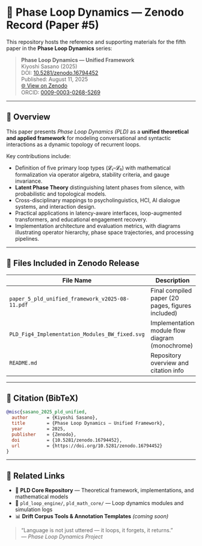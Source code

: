 # 📄 Phase Loop Dynamics — Zenodo Record (Paper #5)

This repository hosts the reference and supporting materials for the fifth paper in the **Phase Loop Dynamics** series:

> **Phase Loop Dynamics — Unified Framework**  
> Kiyoshi Sasano (2025)  
> DOI: [10.5281/zenodo.16794452](https://doi.org/10.5281/zenodo.16794452)  
> Published: August 11, 2025  
> [🌐 View on Zenodo](https://zenodo.org/records/16794452)  
> ORCID: [0009-0003-0268-5269](https://orcid.org/0009-0003-0268-5269)

---

## 📘 Overview

This paper presents *Phase Loop Dynamics (PLD)* as a **unified theoretical and applied framework** for modeling conversational and syntactic interactions as a dynamic topology of recurrent loops.

Key contributions include:

- Definition of five primary loop types (𝓛₁–𝓛₅) with mathematical formalization via operator algebra, stability criteria, and gauge invariance.
- **Latent Phase Theory** distinguishing latent phases from silence, with probabilistic and topological models.
- Cross-disciplinary mappings to psycholinguistics, HCI, AI dialogue systems, and interaction design.
- Practical applications in latency-aware interfaces, loop-augmented transformers, and educational engagement recovery.
- Implementation architecture and evaluation metrics, with diagrams illustrating operator hierarchy, phase space trajectories, and processing pipelines.

---

## 📂 Files Included in Zenodo Release

| File Name | Description |
|-----------|-------------|
| `paper_5_pld_unified_framework_v2025-08-11.pdf` | Final compiled paper (20 pages, figures included) |
| `PLD_Fig4_Implementation_Modules_BW_fixed.svg` | Implementation module flow diagram (monochrome) |
| `README.md` | Repository overview and citation info |

---

## 📑 Citation (BibTeX)

```bibtex
@misc{sasano_2025_pld_unified,
  author       = {Kiyoshi Sasano},
  title        = {Phase Loop Dynamics — Unified Framework},
  year         = 2025,
  publisher    = {Zenodo},
  doi          = {10.5281/zenodo.16794452},
  url          = {https://doi.org/10.5281/zenodo.16794452}
}
```
---

## 🔗 Related Links

- 🔬 **PLD Core Repository** — Theoretical framework, implementations, and mathematical models  
- 🧠 `pld_loop_engine/`, `pld_math_core/` — Loop dynamics modules and simulation logs  
- 📊 **Drift Corpus Tools & Annotation Templates** *(coming soon)*  

> “Language is not just uttered — it loops, it forgets, it returns.”  
> — *Phase Loop Dynamics Project*

